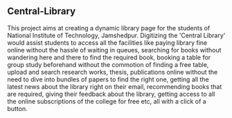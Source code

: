 ## Central-Library

This project aims at creating a dynamic library page for the students of National Institute of Technology, Jamshedpur. Digitizing the 'Central Library' would assist students to access all the facilities like paying library fine online without the hassle of waiting in queues, searching for books without wandering here and there to find the required book, booking a table for group study beforehand without the commotion of finding a free table, upload and search research works, thesis, publications online without the need to dive into bundles of papers to find the right one, getting all the latest news about the library right on their email, recommending books that are required, giving their feedback about the library, getting access to all the online subscriptions of the college for free etc, all with a click of a button.
